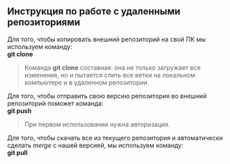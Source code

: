 ## Инструкция по работе с удаленными репозиториями

Для того, чтобы копировать внешний репозиторий на свой ПК мы используем команду:  
**git clone**

> Команда **git clone** составная: она не только загружает все изменения, но и пытается слить все ветки на локальном компьютере и в удаленном репозитории.

Для того, чтобы отправить свою версию репозитория во внешний репозиторий поможет команда:  
**git push**

> При первом использовании нужна авторизация.

Для того, чтобы скачать все из текущего репозитория и автоматически сделать _merge_ с нашей версией, мы используем команду:  
**git pull**
 